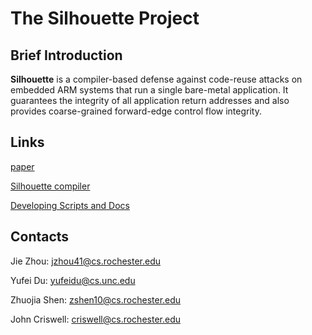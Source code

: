 # The Silhouette Project

## Brief Introduction
**Silhouette** is a compiler-based defense against code-reuse attacks on
embedded ARM systems that run a single bare-metal application.
It guarantees the integrity of all application return addresses and
also provides coarse-grained forward-edge control flow integrity.

## Links

[paper](https://www.cs.rochester.edu/u/jzhou41/papers/silhouette/silhouette.pdf)

[Silhouette compiler](https://github.com/URSec/Silhouette-Compiler)

[Developing Scripts and Docs](https://github.com/URSec/silhouette-misc)


## Contacts
Jie Zhou: jzhou41@cs.rochester.edu

Yufei Du: yufeidu@cs.unc.edu

Zhuojia Shen: zshen10@cs.rochester.edu

John Criswell: criswell@cs.rochester.edu
